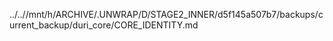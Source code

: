 ../..//mnt/h/ARCHIVE/.UNWRAP/D/STAGE2_INNER/d5f145a507b7/backups/current_backup/duri_core/CORE_IDENTITY.md